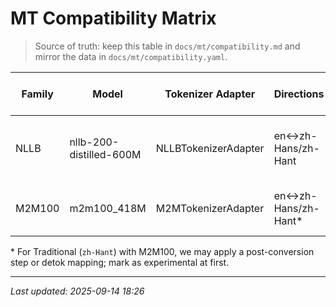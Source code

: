 # MT Compatibility Matrix

> Source of truth: keep this table in `docs/mt/compatibility.md` and mirror the data in `docs/mt/compatibility.yaml`.

| Family | Model | Tokenizer Adapter | Directions | Target Prefix | Device Types | Compute Types | GPU Mem (approx) | CPU Viable | Notes | Status |
|---|---|---|---|---|---|---|---:|:---:|---|---|
| NLLB | nllb-200-distilled-600M | NLLBTokenizerAdapter | en↔zh-Hans/zh-Hant | Yes (FLORES) | cpu,cuda | int8, int8_float16, float16, float32 | ~2–3 GB | Yes | Good baseline; fast on 8GB GPUs | ✅ Working (Phase 1) |
| M2M100 | m2m100_418M | M2MTokenizerAdapter | en↔zh-Hans/zh-Hant* | Yes (BOS code) | cpu,cuda | int8, int8_float16, float16, float32 | ~1.5–2 GB | Yes | Uses zh code (maps to Hans) | ✅ Working (Phase 1) |

\* For Traditional (`zh-Hant`) with M2M100, we may apply a post-conversion step or detok mapping; mark as experimental at first.

---

_Last updated: 2025-09-14 18:26_
